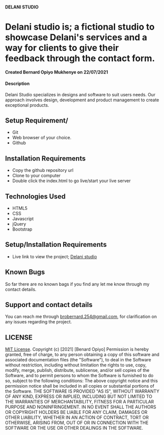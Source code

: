 #### DELANI STUDIO
# Delani studio is; a fictional  studio to showcase Delani's services and a way for clients to give their feedback through the contact form.
#### Created Bernard Opiyo Mukhenye on 22/07/2021
#### Description

Delani Studio specializes in designs and software to suit users needs. Our approach involves design, development and product management to create exceptional products.
## Setup Requirement/
* Git 
* Web browser of your choice.
* Github

## Installation Requirements
* Copy the github repository url
* Clone to your computer
* Double click the index.html to go live/start your live server



## Technologies Used
* HTML5
* CSS
* Javascript
* jQuery
* Bootstrap
## Setup/Installation Requirements
* Live link to view the project; <a href="">Delani studio<a/>
## Known Bugs
So far there are no known bags if you find any let me know through my contact details.
## Support and contact details
You can reach me through brobernard.254@gmail.com, for clarification on any issues regarding the project.
## LICENSE
[MIT License](https://choosealicense.com/licenses/mit/).
Copyright (c) [2021] [Benard Opiyo]
Permission is hereby granted, free of charge, to any person obtaining a copy
of this software and associated documentation files (the "Software"), to deal
in the Software without restriction, including without limitation the rights
to use, copy, modify, merge, publish, distribute, sublicense, and/or sell
copies of the Software, and to permit persons to whom the Software is
furnished to do so, subject to the following conditions:
The above copyright notice and this permission notice shall be included in all
copies or substantial portions of the Software.
THE SOFTWARE IS PROVIDED "AS IS", WITHOUT WARRANTY OF ANY KIND, EXPRESS OR
IMPLIED, INCLUDING BUT NOT LIMITED TO THE WARRANTIES OF MERCHANTABILITY,
FITNESS FOR A PARTICULAR PURPOSE AND NONINFRINGEMENT. IN NO EVENT SHALL THE
AUTHORS OR COPYRIGHT HOLDERS BE LIABLE FOR ANY CLAIM, DAMAGES OR OTHER
LIABILITY, WHETHER IN AN ACTION OF CONTRACT, TORT OR OTHERWISE, ARISING FROM,
OUT OF OR IN CONNECTION WITH THE SOFTWARE OR THE USE OR OTHER DEALINGS IN THE
SOFTWARE.
